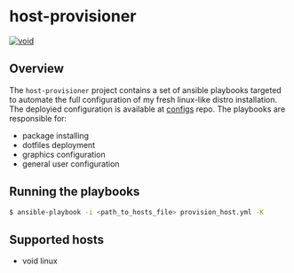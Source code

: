 # host-provisioner

[![void](https://github.com/carvalhudo/host-provisioner/actions/workflows/void.yml/badge.svg)](https://github.com/carvalhudo/host-provisioner/actions/workflows/void.yml)

## Overview

The ```host-provisioner``` project contains a set of ansible playbooks targeted to automate the full configuration of my fresh linux-like distro installation. The deployied configuration is available at [configs](https://github.com/carvalhudo/configs) repo. The playbooks are responsible for:

- package installing
- dotfiles deployment
- graphics configuration
- general user configuration

## Running the playbooks

```bash
$ ansible-playbook -i <path_to_hosts_file> provision_host.yml -K
```

## Supported hosts

- void linux
